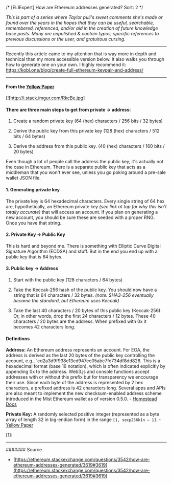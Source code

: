 /*
[ELIExpert] How are Ethereum addresses generated?
Sort: 2
*/

*This is part of a series where Taylor pull's sweet comments she's made or found over the years in the hopes that they can be useful, searchable, remembered, referenced, and/or aid in the creation of future knowledge base posts. Many are unpolished & contain typos, specific references to previous discussions or the user, and gratuitous cursing.*

---

Recently this article came to my attention that is way more in depth and technical than my more accessible version below. It also walks you through how to generate one on your own. I highly recommend it: 
https://kobl.one/blog/create-full-ethereum-keypair-and-address/

---

#### From the [Yellow Paper](http://gavwood.com/paper.pdf)

[![http://i.stack.imgur.com/RkcBe.jpg]

#### There are three main steps to get from private -> address:

1. Create a random private key (64 (hex) characters / 256 bits / 32 bytes)

2. Derive the public key from this private key (128 (hex) characters / 512 bits / 64 bytes)

3. Derive the address from this public key. (40 (hex) characters / 160 bits / 20 bytes)

Even though a lot of people call the address the public key, it's actually not the case in Ethereum. There is a separate public key that acts as a middleman that you won't ever see, unless you go poking around a pre-sale wallet JSON file.

#### 1. Generating private key

The private key is 64 hexadecimal characters. Every single string of 64 hex are, hypothetically, an Ethereum private key *(see link at top for why this isn't totally accurate)* that will access an account. If you plan on generating a new account, you should be sure these are seeded with a proper RNG. Once you have that string..

#### 2. Private Key -> Public Key

This is hard and beyond me. There is something with Elliptic Curve Digital Signature Algorithm (ECDSA) and stuff. But in the end you end up with a public key that is 64 bytes.

#### 3. Public key -> Address

1. Start with the public key (128 characters / 64 bytes)

2. Take the Keccak-256 hash of the public key. You should now have a string that is 64 characters / 32 bytes. *(note: SHA3-256 eventually became the standard, but Ethereum uses Keccak)*

3. Take the last 40 characters / 20 bytes of this public key (Keccak-256). Or, in other words, drop the first 24 characters / 12 bytes. These 40 characters / 20 bytes are the address. When prefixed with 0x it becomes 42 characters long.

#### Definitions

**Address:** An Ethereum address represents an account. For EOA, the address is derived as the last 20 bytes of the public key controlling the account, e.g., `cd2a3d9f938e13cd947ec05abc7fe734df8dd826. This is a hexadecimal format (base 16 notation), which is often indicated explicitly by appending 0x to the address. Web3.js and console functions accept addresses with or without this prefix but for transparency we encourage their use. Since each byte of the address is represented by 2 hex characters, a prefixed address is 42 characters long. Several apps and APIs are also meant to implement the new checksum-enabled address scheme introduced in the Mist Ethereum wallet as of version 0.5.0. - [Homestead Docs](http://ethdocs.org/en/latest/glossary.html)

**Private Key:** A randomly selected positive integer (represented as
a byte array of length 32 in big-endian form) in the range `[1, secp256k1n − 1]`. - [Yellow Paper](http://gavwood.com/paper.pdf)

  [1]: 

---

####### Source

- [https://ethereum.stackexchange.com/questions/3542/how-are-ethereum-addresses-generated/3619#3619](https://ethereum.stackexchange.com/questions/3542/how-are-ethereum-addresses-generated/3619#3619)